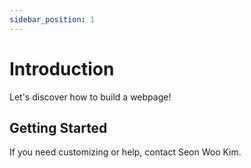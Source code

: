 ```yaml
---
sidebar_position: 1
---
```


# Introduction 

Let's discover how to build a webpage! 

## Getting Started

If you need customizing or help, contact Seon Woo Kim. 
